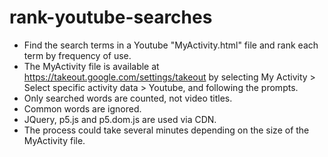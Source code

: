 # rank-youtube-searches
- Find the search terms in a Youtube "MyActivity.html" file and rank each term by frequency of use.
- The MyActivity file is available at https://takeout.google.com/settings/takeout by selecting My Activity > Select specific activity data > Youtube, and following the prompts.
- Only searched words are counted, not video titles.
- Common words are ignored.
- JQuery, p5.js and p5.dom.js are used via CDN.
- The process could take several minutes depending on the size of the MyActivity file.
